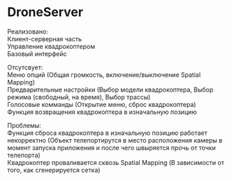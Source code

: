 # DroneServer
Реализовано:<br />
Клиент-серверная часть<br />
Управление квадрокоптером<br />
Базовый интерфейс

Отсутсвует:<br />
Меню опций (Общая громкость, включение/выключение Spatial Mapping)<br />
Предварительные настройки (Выбор модели квадрокоптера, Выбор режима (свободный, на время), Выбор трассы)<br />
Голосовые комманды (Открытие меню, сброс квадрокоптера)<br />
Функция возвращения квадрокоптера в изначальную позицию<br />

Проблемы:<br />
Функция сброса квадрокоптера в изначальную позицию работает некорректно (Объект телепортирутся в место расположения камеры в момент запуска приложения и после чего швыряется прочь от точки телепорта)<br />
Квадрокоптер проваливается сквозь Spatial Mapping (В зависимости от того, как сгенерируется сетка)
